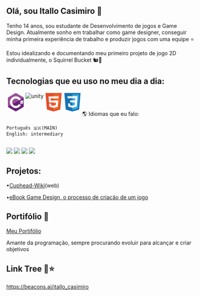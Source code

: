 ## Olá, sou Itallo Casimiro 👋
<p>Tenho 14 anos, sou estudante de Desenvolvimento de jogos e Game Design. Atualmente sonho em trabalhar como game designer, conseguir minha primeira experiência de trabalho e produzir jogos com uma equipe ⭐ 

Estou idealizando e documentando meu primeiro projeto de jogo 2D individualmente, o Squirrel Bucket 🐿️🌰</p>

## Tecnologias que eu uso no meu dia a dia:

<img align="left" alt="Csharp" width="50" src="https://raw.githubusercontent.com/devicons/devicon/master/icons/csharp/csharp-original.svg">
<img align="left" alt="unity" width="50px" src="https://cdn.jsdelivr.net/gh/devicons/devicon@latest/icons/unity/unity-original.svg"/>
<img align="left" alt="HTML" width="50" src="https://raw.githubusercontent.com/devicons/devicon/master/icons/html5/html5-original.svg">
<img align="left" alt="CSS" width="50" src="https://raw.githubusercontent.com/devicons/devicon/master/icons/css3/css3-original.svg"><br>

##

🌎 Idiomas que eu falo:

    Português 🇧🇷(MAIN)
    English: intermediary

##
<a href="https://www.instagram.com/itallo_casimiro?igsh=MWxsbDlpNmlmdjJqNA==" target="_blank"><img src="https://img.shields.io/badge/-Instagram-%23E4405F?style=for-the-badge&logo=instagram&logoColor=white" target="_blank"></a>
<a href="https://www.youtube.com/@ItalloCasimiro" target="_blank"><img src="https://img.shields.io/badge/YouTube-FF0000?style=for-the-badge&logo=youtube&logoColor=white" target="_blank"></a>
<a href="https://discord.com/invite/ZBWjJ4gAFD" target="_blank"><img src="https://img.shields.io/badge/Discord-7289DA?style=for-the-badge&logo=discord&logoColor=white" target="_blank"></a>
<a href="https://www.linkedin.com/in/itallo-casimiro-b89ab4327?utm_source=share&utm_campaign=share_via&utm_content=profile&utm_medium=android_app" target="_blank"><img src="https://img.shields.io/badge/-LinkedIn-%230077B5?style=for-the-badge&logo=linkedin&logoColor=white" target="_blank"></a>

## Projetos:

•<a href="https://itallocasimiro.github.io/Cuphead-wiki/index.html">Cuphead-Wiki</a>(web)<br>

•<a href="https://itallocasimiro.github.io/Game-Design-eBook">eBook Game Design, o processo de criação de um jogo</a><br>

## Portifólio 👤

<a href="https://itallocasimiro.github.io/Portifolio">Meu Portifólio</a><br>

<p>Amante da programação, sempre procurando evoluir para alcançar e criar objetivos</p>

## Link Tree 🌳⭐

https://beacons.ai/itallo_casimiro
